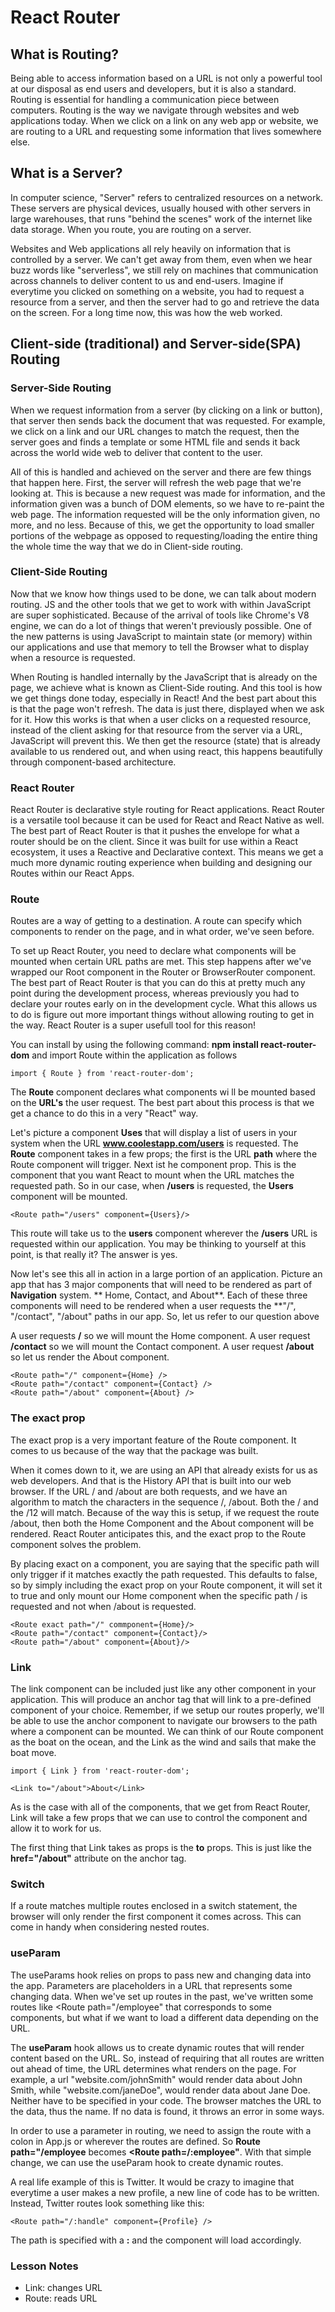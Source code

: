 # React Router

## What is Routing?

Being able to access information based on a URL is not only a powerful tool at our disposal as end users and developers, but it is also a standard. Routing is essential for handling a communication piece between computers. Routing is the way we navigate through websites and web applications today. When we click on a link on any web app or website, we are routing to a URL and requesting some information that lives somewhere else.

## What is a Server?

In computer science, "Server" refers to centralized resources on a network. These servers are physical devices, usually housed with other servers in large warehouses, that runs "behind the scenes" work of the internet like data storage. When you route, you are routing on a server.

Websites and Web applications all rely heavily on information that is controlled by a server. We can't get away from them, even when we hear buzz words like "serverless", we still rely on machines that communication across channels to deliver content to us and end-users. Imagine if everytime you clicked on something on a website, you had to request a resource from a server, and then the server had to go and retrieve the data on the screen. For a long time now, this was how the web worked.

## Client-side (traditional) and Server-side(SPA) Routing

### Server-Side Routing

When we request information from a server (by clicking on a link or button), that server then sends back the document that was requested. For example, we click on a link and our URL changes to match the request, then the server goes and finds a template or some HTML file and sends it back across the world wide web to deliver that content to the user.

All of this is handled and achieved on the server and there are few things that happen here. First, the server will refresh the web page that we're looking at. This is because a new request was made for information, and the information given was a bunch of DOM elements, so we have to re-paint the web page. The information requested will be the only information given, no more, and no less. Because of this, we get the opportunity to load smaller portions of the webpage as opposed to requesting/loading the entire thing the whole time the way that we do in Client-side routing.

### Client-Side Routing

Now that we know how things used to be done, we can talk about modern routing. JS and the other tools that we get to work with within JavaScript are super sophisticated. Because of the arrival of tools like Chrome's V8 engine, we can do a lot of things that weren't previously possible. One of the new patterns is using JavaScript to maintain state (or memory) within our applications and use that memory to tell the Browser  what to display when a resource is requested.

When Routing is handled internally by the JavaScript that is already on the page, we achieve what is known as Client-Side routing. And this tool is how we get things done today, especially in React! And the best part about this is that the page won't refresh. The data is just there, displayed when we ask for it. How this works is that when a user clicks on a requested resource, instead of the client asking for that resource from the server via a URL, JavaScript will prevent this. We then get the resource (state) that is already available to us rendered out, and when using react, this happens beautifully through component-based architecture.


### React Router

React Router is declarative style routing for React applications. React Router is a versatile tool because it can be used for React and React Native as well. The best part of React Router is that it pushes the envelope for what a router should be on the client. Since it was built for use within a React ecosystem, it uses a Reactive and Declarative context. This means we get a much more dynamic routing experience when building and designing our Routes within our React Apps.

### Route

Routes are a way of getting to a destination. A route can specify which components to render on the page, and in what order, we've seen before.

To set up React Router, you need to declare what components will be mounted when certain URL paths are met. This step happens after we've wrapped our Root component in the Router or BrowserRouter component. The best part of React Router is that you can do this at pretty much any point during the development process, whereas previously you had to declare your routes early on in the development cycle. What this allows us to do is figure out more important things without allowing routing to get in the way. React Router is a super usefull tool for this reason!

You can install by using the following command: **npm install react-router-dom** and import Route within the application as follows

```
import { Route } from 'react-router-dom';
```

The **Route** component declares what components wi ll be mounted based on the **URL's** the  user request. The best part about this process is that we get a chance to do this in a very "React" way.

Let's picture a component **Uses** that will display a list of users in your system when the URL **www.coolestapp.com/users** is requested. The **Route** component takes in a few props; the first is the URL **path** where the Route component will trigger. Next ist he component prop. This is the component that you want React to mount when the URL matches the requested path. So in our case, when **/users** is requested, the **Users** component will be mounted.

```
<Route path="/users" component={Users}/>
```

This route will take us to the **users** component wherever the **/users** URL is requested within our application. You may be thinking to yourself at this point, is that really it? The answer is yes.

Now let's see this all in action in a large portion of an application. Picture an app that has 3 major components that will need to be rendered as part of **Navigation** system. ** Home, Contact, and About**. Each of these three components will need to be rendered when a user requests the **"/", "/contact", "/about" paths in our app. So, let us refer to our question above

A user requests **/** so we will mount the Home component.
A user request **/contact** so we will mount the Contact component.
A user request **/about** so let us render the About component.

```
<Route path="/" component={Home} />
<Route path="/contact" component={Contact} />
<Route path="/about" component={About} />
```

### The exact prop

The exact prop is a very important feature of the Route component. It comes to us because of the way that the package was built.

When it comes down to it, we are using an API that already exists for us as web developers. And that is the History API that is built into our web browser. If the URL / and /about are both requests, and we have an algorithm to match the characters in the sequence /, /about. Both the / and the /12 will match. Because of the way this is setup, if we request the route /about, then both the Home Component and the About component will be rendered. React Router anticipates this, and the exact prop to the Route component solves the problem.

By placing exact on a <Route /> component, you are saying that the specific path will only trigger if it matches exactly the path requested. This defaults to false, so by simply including the exact prop on your Route component, it will set it to true and only mount our Home component when the specific path / is requested  and not when /about is requested.

```
<Route exact path="/" commponent={Home}/>
<Route path="/contact" component={Contact}/>
<Route path="/about" component={About}/>
```
### Link

The link component can be included just like any other component in your application. This will produce an anchor tag that will link to a pre-defined component of your choice. Remember, if we setup our routes properly, we'll be able to use the anchor component to navigate our browsers to the path where a component can be mounted. We can think of our Route component as the boat on the ocean, and the Link as the wind and sails that make the boat move.

```
import { Link } from 'react-router-dom';

<Link to="/about">About</Link>
```

As is the case with all of the components, that we get from React Router, Link will take a few props that we can use to control the component and allow it to work for us.

The first thing that Link takes as props is the **to** props. This is just like the **href="/about"** attribute on the anchor tag.

### Switch

If a route matches multiple routes enclosed in a switch statement, the browser will only render the first component it comes across. This can come in handy when considering nested routes.

### useParam

The useParams hook relies on props to pass new and changing data into the app. Parameters are placeholders in a URL that represents  some changing data. When we've set up routes in the past, we've written some routes like <Route path="/employee" that corresponds to some components, but what if we want to load a different data depending on the URL.

The **useParam** hook allows us to create dynamic routes that will render content based on the URL. So, instead of requiring that all routes are written out ahead of time, the URL determines what renders on the page. For example, a url "website.com/johnSmith" would render data about John Smith, while "website.com/janeDoe", would render data about Jane Doe. Neither have to be specified in your code. The browser matches the URL to the data, thus the name. If no data is found, it throws an error in some ways.

In order to use a parameter in routing, we need to assign the route with a colon in App.js or wherever the routes are defined. So **Route path="/employee** becomes **<Route path=/:employee"**. With that simple change, we can use the useParam hook to create dynamic routes.

A real life example of this is Twitter. It would be crazy to imagine that everytime a user makes a new profile, a new line of code has to be written. Instead, Twitter routes look something like this:

```
<Route path="/:handle" component={Profile} />
```

The path is specified with a **:** and the component will load accordingly.


### Lesson Notes
- Link: changes URL
- Route: reads URL 

